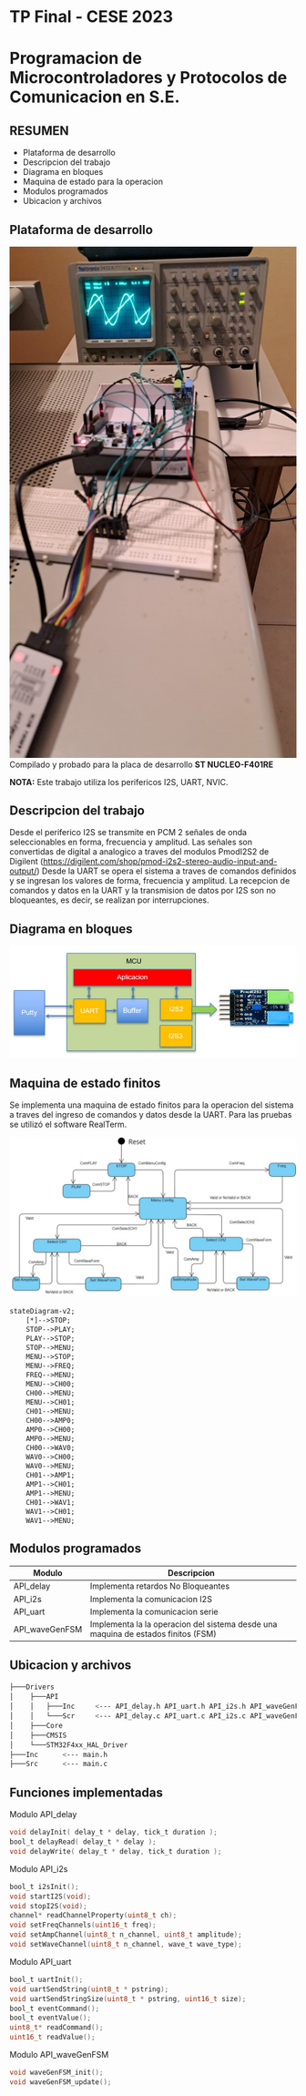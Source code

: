 # TP Final - CESE 2023 
# Programacion de Microcontroladores y Protocolos de Comunicacion en S.E.

## RESUMEN
- Plataforma de desarrollo 
- Descripcion del trabajo
- Diagrama en bloques
- Maquina de estado para la operacion
- Modulos programados
- Ubicacion y archivos

## Plataforma de desarrollo
![alt text](PdMyPCSE.jpg)
Compilado y probado para la placa de desarrollo **ST NUCLEO-F401RE**

**NOTA:** Este trabajo utiliza los perifericos I2S, UART, NVIC.

## Descripcion del trabajo
Desde el periferico I2S se transmite en PCM 2 señales de onda seleccionables en forma, frecuencia y amplitud.
Las señales son convertidas de digital a analogico a traves del modulos PmodI2S2 de Digilent (https://digilent.com/shop/pmod-i2s2-stereo-audio-input-and-output/)
Desde la UART se opera el sistema a traves de comandos definidos y se ingresan los valores de forma, frecuencia y amplitud.
La recepcion de comandos y datos en la UART y la transmision de datos por I2S son no bloqueantes, es decir, se realizan por interrupciones.

## Diagrama en bloques
![alt text](DiagramaBloques.JPG)

## Maquina de estado finitos
Se implementa una maquina de estado finitos para la operacion del sistema a traves del ingreso de comandos y datos desde la UART.
Para las pruebas se utilizó el software RealTerm. 
 
![alt text](FSM.JPG)

```mermaid
stateDiagram-v2;
	[*]-->STOP;
    STOP-->PLAY;
    PLAY-->STOP;
    STOP-->MENU;
    MENU-->STOP;
    MENU-->FREQ;
    FREQ-->MENU;
    MENU-->CH00;
    CH00-->MENU;
    MENU-->CH01;
    CH01-->MENU;
    CH00-->AMP0;
    AMP0-->CH00;
    AMP0-->MENU;
    CH00-->WAV0;
    WAV0-->CH00;
    WAV0-->MENU;
    CH01-->AMP1;
    AMP1-->CH01;
    AMP1-->MENU;
    CH01-->WAV1;
    WAV1-->CH01;
    WAV1-->MENU;    
```

## Modulos programados

| Modulo | Descripcion |
| --- | --- |
| API_delay | Implementa retardos No Bloqueantes |
| API_i2s | Implementa la comunicacion I2S |
| API_uart | Implementa la comunicacion serie |
| API_waveGenFSM | Implementa la la operacion del sistema desde una maquina de estados finitos (FSM) |

## Ubicacion y archivos
```bash
├───Drivers
│    ├───API
│    │   ├───Inc     <--- API_delay.h API_uart.h API_i2s.h API_waveGenFSM.h
│    │   └───Scr     <--- API_delay.c API_uart.c API_i2s.c API_waveGenFSM.c
│    ├───Core
│    ├───CMSIS
│    └───STM32F4xx_HAL_Driver
├───Inc      <--- main.h
├───Src      <--- main.c
```

## Funciones implementadas

Modulo API_delay
```C
void delayInit( delay_t * delay, tick_t duration );
bool_t delayRead( delay_t * delay );
void delayWrite( delay_t * delay, tick_t duration );
```

Modulo API_i2s
```C
bool_t i2sInit();											
void startI2S(void);										
void stopI2S(void);											
channel* readChannelProperty(uint8_t ch);					
void setFreqChannels(uint16_t freq);						
void setAmpChannel(uint8_t n_channel, uint8_t amplitude);	
void setWaveChannel(uint8_t n_channel, wave_t wave_type);		
```

Modulo API_uart
```C
bool_t uartInit();
void uartSendString(uint8_t * pstring);
void uartSendStringSize(uint8_t * pstring, uint16_t size);
bool_t eventCommand();
bool_t eventValue();
uint8_t* readCommand();
uint16_t readValue();
```

Modulo API_waveGenFSM
```C
void waveGenFSM_init();
void waveGenFSM_update();	
```